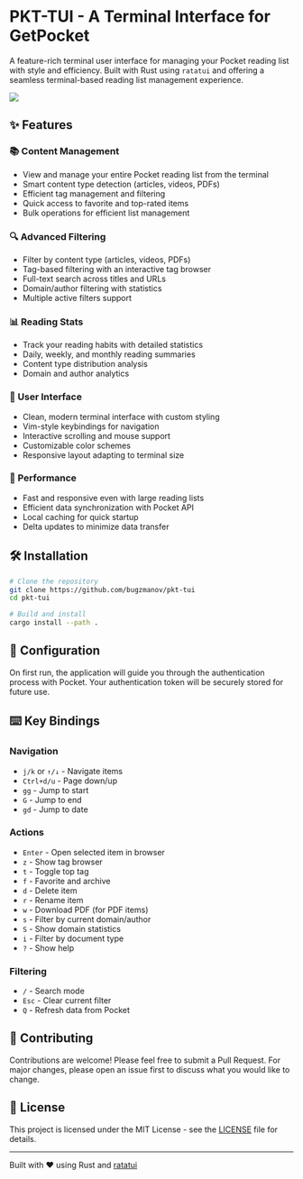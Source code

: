 # PKT-TUI - A Terminal Interface for GetPocket

A feature-rich terminal user interface for managing your Pocket reading list with style and efficiency. Built with Rust using `ratatui` and offering a seamless terminal-based reading list management experience.

<img src="https://github.com/user-attachments/assets/3bac3e90-ff27-4ef5-aeb2-43e5a2f00b89"/>

## ✨ Features

### 📚 Content Management
- View and manage your entire Pocket reading list from the terminal
- Smart content type detection (articles, videos, PDFs)
- Efficient tag management and filtering
- Quick access to favorite and top-rated items
- Bulk operations for efficient list management

### 🔍 Advanced Filtering
- Filter by content type (articles, videos, PDFs)
- Tag-based filtering with an interactive tag browser
- Full-text search across titles and URLs
- Domain/author filtering with statistics
- Multiple active filters support

### 📊 Reading Stats
- Track your reading habits with detailed statistics
- Daily, weekly, and monthly reading summaries
- Content type distribution analysis
- Domain and author analytics

### 🎨 User Interface
- Clean, modern terminal interface with custom styling
- Vim-style keybindings for navigation
- Interactive scrolling and mouse support
- Customizable color schemes
- Responsive layout adapting to terminal size

### 🚀 Performance
- Fast and responsive even with large reading lists
- Efficient data synchronization with Pocket API
- Local caching for quick startup
- Delta updates to minimize data transfer

## 🛠 Installation

```bash
# Clone the repository
git clone https://github.com/bugzmanov/pkt-tui
cd pkt-tui

# Build and install
cargo install --path .
```

## 📝 Configuration

On first run, the application will guide you through the authentication process with Pocket. Your authentication token will be securely stored for future use.

## ⌨️ Key Bindings

### Navigation
- `j/k` or `↑/↓` - Navigate items
- `Ctrl+d/u` - Page down/up
- `gg` - Jump to start
- `G` - Jump to end
- `gd` - Jump to date

### Actions
- `Enter` - Open selected item in browser
- `z` - Show tag browser
- `t` - Toggle top tag
- `f` - Favorite and archive
- `d` - Delete item
- `r` - Rename item
- `w` - Download PDF (for PDF items)
- `s` - Filter by current domain/author
- `S` - Show domain statistics
- `i` - Filter by document type
- `?` - Show help

### Filtering
- `/` - Search mode
- `Esc` - Clear current filter
- `Q` - Refresh data from Pocket

## 🤝 Contributing

Contributions are welcome! Please feel free to submit a Pull Request. For major changes, please open an issue first to discuss what you would like to change.

## 📄 License

This project is licensed under the MIT License - see the [LICENSE](LICENSE) file for details.

---

Built with ❤️ using Rust and [ratatui](https://github.com/tui-rs-revival/ratatui)
